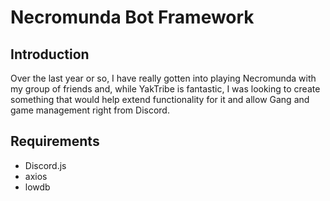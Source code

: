 # Necromunda Bot Framework

## Introduction
Over the last year or so, I have really gotten into playing Necromunda with my group of friends and, while YakTribe is fantastic, I was looking to create something that would help extend functionality for it and allow Gang and game management right from Discord.

## Requirements
- Discord.js
- axios
- lowdb

